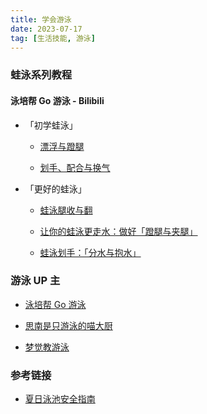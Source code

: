 ```yaml
---
title: 学会游泳
date: 2023-07-17
tag: [生活技能, 游泳]
---
```


### 蛙泳系列教程

#### 泳培帮 Go 游泳 - Bilibili

- 「初学蛙泳」

  - [漂浮与蹬腿](http://b23.tv/RvcarAL)

  - [划手、配合与换气](http://b23.tv/y7iV1Nl)

- 「更好的蛙泳」

  - [蛙泳腿收与翻](https://www.bilibili.com/video/BV1Sz4y1n7rR)

  - [让你的蛙泳更走水：做好「蹬腿与夹腿」](https://www.bilibili.com/video/BV1n8411D7sJ)

  - [蛙泳划手：「分水与抱水」](https://www.bilibili.com/video/BV1gV4y1t7sv)

### 游泳 UP 主

- [泳培帮 Go 游泳](https://space.bilibili.com/549098466)

- [思南是只游泳的喵大厨](https://space.bilibili.com/126950)

- [梦觉教游泳](https://space.bilibili.com/7283282/)

### 参考链接

- [夏日泳池安全指南](https://sspai.com/post/80954)
